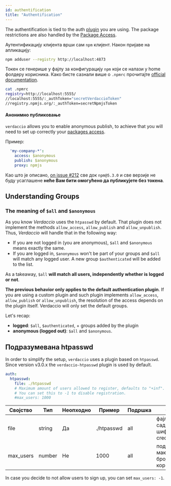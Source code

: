 ```yaml
---
id: authentification
title: "Authentification"
---
```


The authentification is tied to the auth [plugin](plugins.md) you are using. The package restrictions are also handled by the [Package Access](packages.md).

Аутентификацију клијента врши сам `npm` клијент. Након пријаве на апликацију:

```bash
npm adduser --registry http://localhost:4873
```

Токен се генерише у фајлу за конфигурацију `npm` који се налази у home фолдеру корисника. Како бисте сазнали више о `.npmrc` прочитајте [official documentation](https://docs.npmjs.com/files/npmrc).

```bash
cat .npmrc
registry=http://localhost:5555/
//localhost:5555/:_authToken="secretVerdaccioToken"
//registry.npmjs.org/:_authToken=secretNpmjsToken
```

#### Анонимно публиковање

`verdaccio` allows you to enable anonymous publish, to achieve that you will need to set up correctly your [packages access](packages.md).

Пример:

```yaml
  'my-company-*':
    access: $anonymous
    publish: $anonymous
    proxy: npmjs
```

Као што је описано, [on issue #212](https://github.com/verdaccio/verdaccio/issues/212#issuecomment-308578500) све док `npm@5.3.0` и све верзије не буду усаглашене **неће Вам бити омогућено да публикујете без токена**.

## Understanding Groups

### The meaning of `$all` and `$anonymous`

As you know *Verdaccio* uses the `htpasswd` by default. That plugin does not implement the methods `allow_access`, `allow_publish` and `allow_unpublish`. Thus, *Verdaccio* will handle that in the following way:

* If you are not logged in (you are anonymous), `$all` and `$anonymous` means exactly the same.
* If you are logged in, `$anonymous` won't be part of your groups and `$all` will match any logged user. A new group `$authenticated` will be added to the list.

As a takeaway, `$all` **will match all users, independently whether is logged or not**.

**The previous behavior only applies to the default authentication plugin**. If you are using a custom plugin and such plugin implements `allow_access`, `allow_publish` or `allow_unpublish`, the resolution of the access depends on the plugin itself. Verdaccio will only set the default groups.

Let's recap:

* **logged**: `$all`, `$authenticated`, + groups added by the plugin
* **anonymous (logged out)**: `$all` and `$anonymous`.

## Подразумевана htpasswd

In order to simplify the setup, `verdaccio` uses a plugin based on `htpasswd`. Since version v3.0.x the `verdaccio-htpasswd` plugin is used by default.

```yaml
auth:
  htpasswd:
    file: ./htpasswd
    # Maximum amount of users allowed to register, defaults to "+inf".
    # You can set this to -1 to disable registration.
    #max_users: 1000
```

| Својство  | Тип    | Неопходно | Пример     | Подршка | Опис                                   |
| --------- | ------ | --------- | ---------- | ------- | -------------------------------------- |
| file      | string | Да        | ./htpasswd | all     | фајл који садржи шифроване credentials |
| max_users | number | Не        | 1000       | all     | подешава максимални број корисника     |

In case you decide to not allow users to sign up, you can set `max_users: -1`.